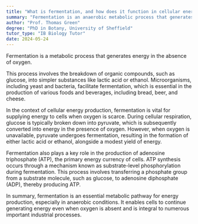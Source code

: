 ```yaml
---
title: "What is fermentation, and how does it function in cellular energy production?"
summary: "Fermentation is an anaerobic metabolic process that generates energy without oxygen, allowing organisms to convert sugars into energy and produce byproducts like alcohol or lactic acid."
author: "Prof. Thomas Green"
degree: "PhD in Botany, University of Sheffield"
tutor_type: "IB Biology Tutor"
date: 2024-05-24
---
```


Fermentation is a metabolic process that generates energy in the absence of oxygen. 

This process involves the breakdown of organic compounds, such as glucose, into simpler substances like lactic acid or ethanol. Microorganisms, including yeast and bacteria, facilitate fermentation, which is essential in the production of various foods and beverages, including bread, beer, and cheese.

In the context of cellular energy production, fermentation is vital for supplying energy to cells when oxygen is scarce. During cellular respiration, glucose is typically broken down into pyruvate, which is subsequently converted into energy in the presence of oxygen. However, when oxygen is unavailable, pyruvate undergoes fermentation, resulting in the formation of either lactic acid or ethanol, alongside a modest yield of energy.

Fermentation also plays a key role in the production of adenosine triphosphate (ATP), the primary energy currency of cells. ATP synthesis occurs through a mechanism known as substrate-level phosphorylation during fermentation. This process involves transferring a phosphate group from a substrate molecule, such as glucose, to adenosine diphosphate (ADP), thereby producing ATP.

In summary, fermentation is an essential metabolic pathway for energy production, especially in anaerobic conditions. It enables cells to continue generating energy even when oxygen is absent and is integral to numerous important industrial processes.
    